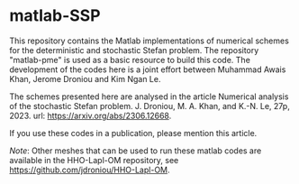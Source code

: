# matlab-SSP
This repository contains the Matlab implementations of numerical schemes for the deterministic and stochastic Stefan problem. The repository "matlab-pme" is used as a basic resource to build this code. 
The development of the codes here is a joint effort between Muhammad Awais Khan, Jerome Droniou and Kim Ngan Le.

The schemes presented here are analysed in the article
  Numerical analysis of the stochastic Stefan problem. 
  J. Droniou, M. A. Khan, and K.-N. Le, 27p, 2023. 
  url: https://arxiv.org/abs/2306.12668.

If you use these codes in a publication, please mention this article.

*Note*: Other meshes that can be used to run these matlab codes are available in the HHO-Lapl-OM repository, see https://github.com/jdroniou/HHO-Lapl-OM.
